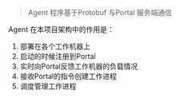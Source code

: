 >Agent 程序基于Protobuf 与Portal 服务端通信

Agent 在本项目架构中的作用是：

1. 部署在各个工作机器上
2. 启动的时候注册到Portal
3. 实时向Portal反馈工作机器的负载情况
4. 接收Portal的指令创建工作进程
5. 调度管理工作进程

